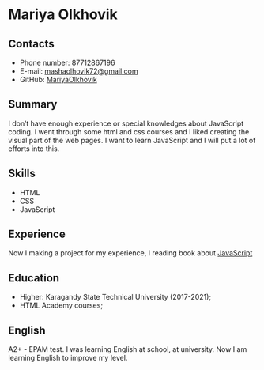 # Mariya Olkhovik

## Contacts
* Phone number: 87712867196
* E-mail: mashaolhovik72@gmail.com
* GitHub: [MariyaOlkhovik](https://github.com/MariyaOlkhovik)

## Summary
I don’t have enough experience or special knowledges about JavaScript coding. I went through some html and css courses and I liked creating the visual part of the web pages.
I want to learn JavaScript and I will put a lot of efforts into this.

## Skills
* HTML 
* CSS
* JavaScript

## Experience
Now I making a project for my experience, I reading book about [JavaScript](http://learn.javascript.ru/)

## Education
* Higher: Karagandy State Technical University (2017-2021);
* HTML Academy courses;

## English
A2+ - EPAM test.
I was learning English at school, at university.
Now I am  learning English to improve my level.